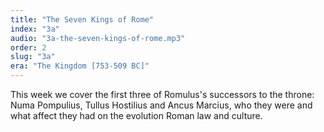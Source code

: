 ```yaml
---
title: "The Seven Kings of Rome"
index: "3a"
audio: "3a-the-seven-kings-of-rome.mp3"
order: 2
slug: "3a"
era: "The Kingdom [753-509 BC]"
---
```


This week we cover the first three of Romulus's successors to the throne: Numa Pompulius, Tullus Hostilius and Ancus Marcius, who they were and what affect they had on the evolution Roman law and culture.


